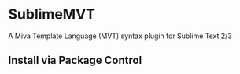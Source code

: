 # SublimeMVT
A Miva Template Language (MVT) syntax plugin for Sublime Text 2/3

## Install via Package Control
